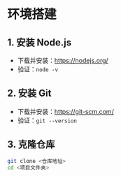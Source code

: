 # 环境搭建

## 1. 安装 Node.js
- 下载并安装：https://nodejs.org/
- 验证：`node -v`

## 2. 安装 Git
- 下载并安装：https://git-scm.com/
- 验证：`git --version`

## 3. 克隆仓库
```bash
git clone <仓库地址>
cd <项目文件夹>
